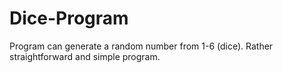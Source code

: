 # Dice-Program
Program can generate a random number from 1-6 (dice). Rather straightforward and simple program. 
